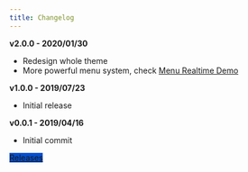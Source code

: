 ```yaml
---
title: Changelog
---
```


**v2.0.0 - 2020/01/30**

* Redesign whole theme
* More powerful menu system, check [Menu Realtime Demo](/hexo-theme-book-demo/demo/menu-realtime/)

**v1.0.0 - 2019/07/23**

* Initial release

**v0.0.1 - 2019/04/16**

* Initial commit

<a class="btn btn-primary" href="https://github.com/kaiiiz/hexo-theme-book/releases">Releases</a>

<style>
.btn.btn-primary {
    background: #004ed0;
    background-color: #004ed0;
}
.btn.btn-primary:active {
    background: #004ed0;
    border-color: #004ed0;
}
.btn.btn-primary:focus, .btn.btn-primary:hover {
    background: #004ed0;
    border-color: #004ed0;
}
</style>